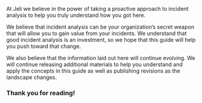 At Jeli we believe in the power of taking a proactive approach to incident analysis to help you truly understand how you got here.

We believe that incident analysis can be your organization’s secret weapon that will allow you to gain value from your incidents. We understand that good incident analysis is an investment, so we hope that this guide will help you push toward that change.

We also believe that the information laid out here will continue evolving. We will continue releasing additional materials to help you understand and apply the concepts in this guide as well as publishing revisions as the landscape changes.

### Thank you for reading!
